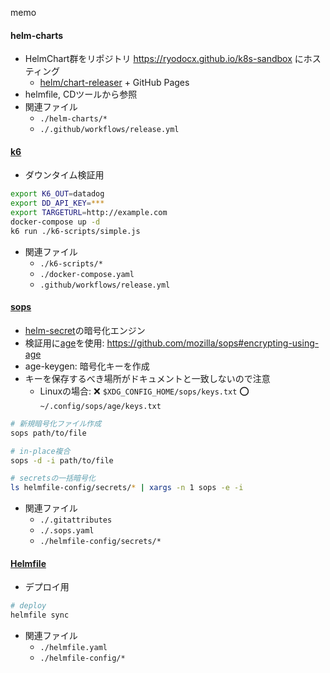 memo

#### helm-charts
* HelmChart群をリポジトリ https://ryodocx.github.io/k8s-sandbox にホスティング
    * [helm/chart-releaser](https://github.com/helm/chart-releaser) + GitHub Pages
* helmfile, CDツールから参照
* 関連ファイル
    * `./helm-charts/*`
    * `./.github/workflows/release.yml`

#### [k6](https://github.com/k6io/k6)
* ダウンタイム検証用

```bash
export K6_OUT=datadog
export DD_API_KEY=***
export TARGETURL=http://example.com
docker-compose up -d
k6 run ./k6-scripts/simple.js
```

* 関連ファイル
    * `./k6-scripts/*`
    * `./docker-compose.yaml`
    * `.github/workflows/release.yml`

#### [sops](https://github.com/mozilla/sops)
* [helm-secret](https://github.com/jkroepke/helm-secrets)の暗号化エンジン
* 検証用に[age](https://github.com/FiloSottile/age)を使用: https://github.com/mozilla/sops#encrypting-using-age
* age-keygen: 暗号化キーを作成
* キーを保存するべき場所がドキュメントと一致しないので注意
    * Linuxの場合: ❌ `$XDG_CONFIG_HOME/sops/keys.txt` ⭕ `~/.config/sops/age/keys.txt`

```bash
# 新規暗号化ファイル作成
sops path/to/file

# in-place複合
sops -d -i path/to/file

# secretsの一括暗号化
ls helmfile-config/secrets/* | xargs -n 1 sops -e -i
```

* 関連ファイル
    * `./.gitattributes`
    * `./.sops.yaml`
    * `./helmfile-config/secrets/*`

#### [Helmfile](https://github.com/roboll/helmfile)
* デプロイ用

```bash
# deploy
helmfile sync
```

* 関連ファイル
    * `./helmfile.yaml`
    * `./helmfile-config/*`
